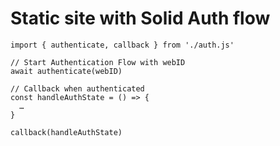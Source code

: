 # Static site with Solid Auth flow

```
import { authenticate, callback } from './auth.js'

// Start Authentication Flow with webID
await authenticate(webID)

// Callback when authenticated
const handleAuthState = () => {
  …
}

callback(handleAuthState)
```